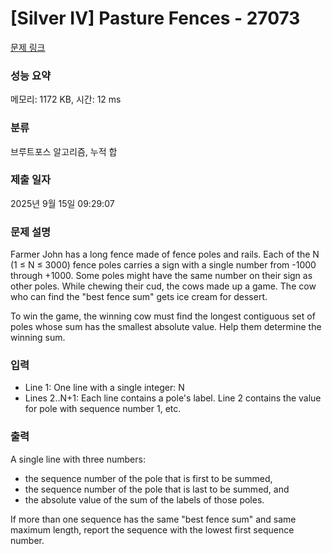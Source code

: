 # [Silver IV] Pasture Fences - 27073 

[문제 링크](https://www.acmicpc.net/problem/27073) 

### 성능 요약

메모리: 1172 KB, 시간: 12 ms

### 분류

브루트포스 알고리즘, 누적 합

### 제출 일자

2025년 9월 15일 09:29:07

### 문제 설명

<p>Farmer John has a long fence made of fence poles and rails.  Each of the N (1 ≤ N ≤ 3000) fence poles carries a sign with a single number from -1000 through +1000.  Some poles might have the same number on their sign as other poles. While chewing their cud, the cows made up a game.  The cow who can find the "best fence sum" gets ice cream for dessert.</p>

<p>To win the game, the winning cow must find the longest contiguous set of poles whose sum has the smallest absolute value.  Help them determine the winning sum.</p>

### 입력 

 <ul>
	<li>Line 1: One line with a single integer: N</li>
	<li>Lines 2..N+1: Each line contains a pole's label.  Line 2 contains the value for pole with sequence number 1, etc.</li>
</ul>

### 출력 

 <p>A single line with three numbers:</p>

<ul>
	<li>the sequence number of the pole that is first to be summed,</li>
	<li>the sequence number of the pole that is last to be summed, and</li>
	<li>the absolute value of the sum of the labels of those poles.</li>
</ul>

<p>If more than one  sequence has the same "best fence sum" and same maximum length, report the sequence with the lowest first sequence number.</p>


